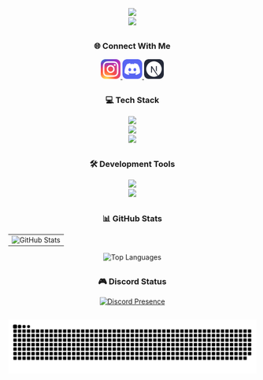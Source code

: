 <div align="center">
  
<img src="https://readme-typing-svg.herokuapp.com?font=Fira+Code&weight=500&size=40&pause=1000&color=3F00F7&center=true&vCenter=true&random=false&width=600&height=100&lines=Hi,+I'm+Erenay+%F0%9F%91%8B;Full-Stack+Developer" />

<div align="center">
    <img src="https://komarev.com/ghpvc/?username=ErenayFC&color=blue"/>
</div>

<h2></h2>

### 🌐 Connect With Me
<a href="https://www.instagram.com/_erenay_17/" target="_blank">
    <img src="https://raw.githubusercontent.com/tandpfun/skill-icons/main/icons/Instagram.svg" width="40px">
</a>
<a href="https://discord.com/users/1029431477219360869" target="_blank">
    <img src="https://raw.githubusercontent.com/tandpfun/skill-icons/main/icons/Discord.svg" width="40px">
</a>
<a href="https://erenaydev.com.tr" target="_blank">
    <img src="https://raw.githubusercontent.com/tandpfun/skill-icons/main/icons/NextJS-Dark.svg" width="40px">
</a>

<h2></h2>

### 💻 Tech Stack
<div>
    <img src="https://skillicons.dev/icons?i=js,ts,react,nextjs,nodejs" /><br/>
    <img src="https://skillicons.dev/icons?i=html,css,tailwind,bootstrap,vite" /><br/>
    <img src="https://skillicons.dev/icons?i=mongodb,supabase,express,electron,nginx" />
</div>

<h2></h2>

### 🛠️ Development Tools
<div>
    <img src="https://skillicons.dev/icons?i=vscode,git,postman,vim,babel" /><br/>
    <img src="https://skillicons.dev/icons?i=linux,windows,ubuntu,debian,cloudflare" />
</div>

<h2></h2>

### 📊 GitHub Stats

<table>
  <tr>
    <td>
      <img src="https://github-readme-stats.vercel.app/api?username=ErenayFC&show_icons=true&theme=tokyonight&hide_border=true" alt="GitHub Stats" />
    </td>
  </tr>
</table>

<img src="https://github-readme-stats.vercel.app/api/top-langs/?username=ErenayFC&theme=tokyonight&hide_border=true&layout=compact" alt="Top Languages" />

<h2></h2>

<!--START_SECTION:waka-->
<!--END_SECTION:waka-->

### 🎮 Discord Status
[![Discord Presence](https://lanyard.cnrad.dev/api/1029431477219360869)](https://discord.com/users/1029431477219360869)

<h2></h2>

<img src="https://raw.githubusercontent.com/Platane/snk/output/github-contribution-grid-snake.svg" />

</div>
